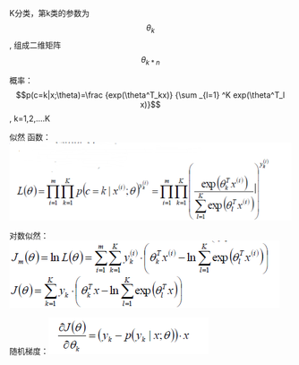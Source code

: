 K分类，第k类的参数为$$\theta_k$$, 组成二维矩阵$$\theta_{k*n}$$

概率： $$p(c=k|x;\theta)=\frac {exp(\theta^T_kx)} {\sum _{l=1} ^K exp(\theta^T_l x)}$$, k=1,2,....K

似然 函数：![](/assets/softmax1.png)



对数似然：![](/assets/softmax2.png)



 随机梯度：![](/assets/softmax3.png)

